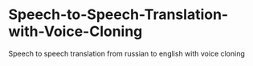 # Speech-to-Speech-Translation-with-Voice-Cloning
Speech to speech translation from russian to english with voice cloning
